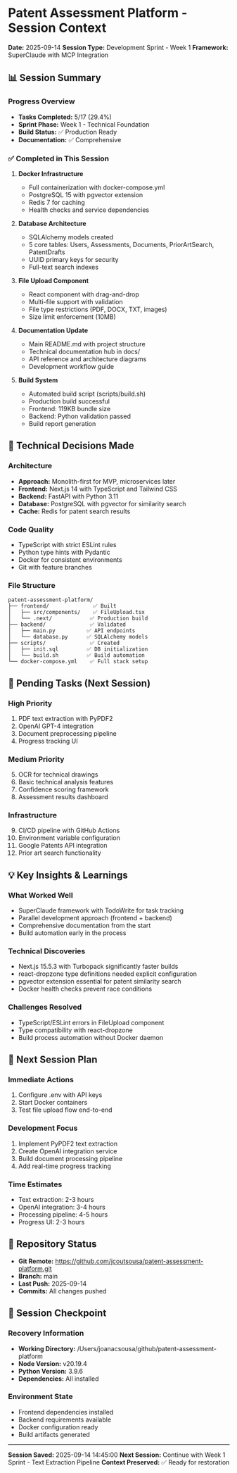 # Patent Assessment Platform - Session Context
**Date:** 2025-09-14
**Session Type:** Development Sprint - Week 1
**Framework:** SuperClaude with MCP Integration

## 📊 Session Summary

### Progress Overview
- **Tasks Completed:** 5/17 (29.4%)
- **Sprint Phase:** Week 1 - Technical Foundation
- **Build Status:** ✅ Production Ready
- **Documentation:** ✅ Comprehensive

### ✅ Completed in This Session

1. **Docker Infrastructure**
   - Full containerization with docker-compose.yml
   - PostgreSQL 15 with pgvector extension
   - Redis 7 for caching
   - Health checks and service dependencies

2. **Database Architecture**
   - SQLAlchemy models created
   - 5 core tables: Users, Assessments, Documents, PriorArtSearch, PatentDrafts
   - UUID primary keys for security
   - Full-text search indexes

3. **File Upload Component**
   - React component with drag-and-drop
   - Multi-file support with validation
   - File type restrictions (PDF, DOCX, TXT, images)
   - Size limit enforcement (10MB)

4. **Documentation Update**
   - Main README.md with project structure
   - Technical documentation hub in docs/
   - API reference and architecture diagrams
   - Development workflow guide

5. **Build System**
   - Automated build script (scripts/build.sh)
   - Production build successful
   - Frontend: 119KB bundle size
   - Backend: Python validation passed
   - Build report generation

## 🔧 Technical Decisions Made

### Architecture
- **Approach:** Monolith-first for MVP, microservices later
- **Frontend:** Next.js 14 with TypeScript and Tailwind CSS
- **Backend:** FastAPI with Python 3.11
- **Database:** PostgreSQL with pgvector for similarity search
- **Cache:** Redis for patent search results

### Code Quality
- TypeScript with strict ESLint rules
- Python type hints with Pydantic
- Docker for consistent environments
- Git with feature branches

### File Structure
```
patent-assessment-platform/
├── frontend/              ✅ Built
│   ├── src/components/    ✅ FileUpload.tsx
│   └── .next/            ✅ Production build
├── backend/              ✅ Validated
│   ├── main.py          ✅ API endpoints
│   └── database.py      ✅ SQLAlchemy models
├── scripts/              ✅ Created
│   ├── init.sql         ✅ DB initialization
│   └── build.sh         ✅ Build automation
└── docker-compose.yml    ✅ Full stack setup
```

## 📝 Pending Tasks (Next Session)

### High Priority
1. PDF text extraction with PyPDF2
2. OpenAI GPT-4 integration
3. Document preprocessing pipeline
4. Progress tracking UI

### Medium Priority
5. OCR for technical drawings
6. Basic technical analysis features
7. Confidence scoring framework
8. Assessment results dashboard

### Infrastructure
9. CI/CD pipeline with GitHub Actions
10. Environment variable configuration
11. Google Patents API integration
12. Prior art search functionality

## 💡 Key Insights & Learnings

### What Worked Well
- SuperClaude framework with TodoWrite for task tracking
- Parallel development approach (frontend + backend)
- Comprehensive documentation from the start
- Build automation early in the process

### Technical Discoveries
- Next.js 15.5.3 with Turbopack significantly faster builds
- react-dropzone type definitions needed explicit configuration
- pgvector extension essential for patent similarity search
- Docker health checks prevent race conditions

### Challenges Resolved
- TypeScript/ESLint errors in FileUpload component
- Type compatibility with react-dropzone
- Build process automation without Docker daemon

## 🚀 Next Session Plan

### Immediate Actions
1. Configure .env with API keys
2. Start Docker containers
3. Test file upload flow end-to-end

### Development Focus
1. Implement PyPDF2 text extraction
2. Create OpenAI integration service
3. Build document processing pipeline
4. Add real-time progress tracking

### Time Estimates
- Text extraction: 2-3 hours
- OpenAI integration: 3-4 hours
- Processing pipeline: 4-5 hours
- Progress UI: 2-3 hours

## 🔗 Repository Status

- **Git Remote:** https://github.com/jcoutsousa/patent-assessment-platform.git
- **Branch:** main
- **Last Push:** 2025-09-14
- **Commits:** All changes pushed

## 📌 Session Checkpoint

### Recovery Information
- **Working Directory:** /Users/joanacsousa/github/patent-assessment-platform
- **Node Version:** v20.19.4
- **Python Version:** 3.9.6
- **Dependencies:** All installed

### Environment State
- Frontend dependencies installed
- Backend requirements available
- Docker configuration ready
- Build artifacts generated

---

**Session Saved:** 2025-09-14 14:45:00
**Next Session:** Continue with Week 1 Sprint - Text Extraction Pipeline
**Context Preserved:** ✅ Ready for restoration